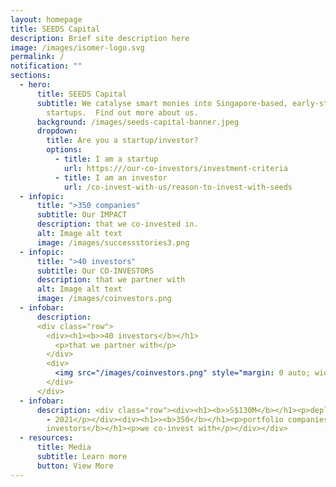 ```yaml
---
layout: homepage
title: SEEDS Capital
description: Brief site description here
image: /images/isomer-logo.svg
permalink: /
notification: ""
sections:
  - hero:
      title: SEEDS Capital
      subtitle: We catalyse smart monies into Singapore-based, early-stage technology
        startups.  Find out more about us.
      background: /images/seeds-capital-banner.jpeg
      dropdown:
        title: Are you a startup/investor?
        options:
          - title: I am a startup
            url: https:///our-co-investors/investment-criteria
          - title: I am an investor
            url: /co-invest-with-us/reason-to-invest-with-seeds
  - infopic:
      title: ">350 companies"
      subtitle: Our IMPACT
      description: that we co-invested in.
      alt: Image alt text
      image: /images/successstories3.png
  - infopic:
      title: ">40 investors"
      subtitle: Our CO-INVESTORS
      description: that we partner with
      alt: Image alt text
      image: /images/coinvestors.png
  - infobar:
      description: 
      <div class="row">
        <div><h1><b>>40 investors</b></h1>
          <p>that we partner with</p>
        </div>
        <div>
          <img src="/images/coinvestors.png" style="margin: 0 auto; width: 300">
        </div>
      </div>
  - infobar:
      description: <div class="row"><div><h1><b>>S$130M</b></h1><p>deployed over 2019
        - 2021</p></div><div><h1>><b>350</b></h1><p>portfolio companies invested in</p></div><div><h1><b>>40 institutional
        investors</b></h1><p>we co-invest with</p></div></div>
  - resources:
      title: Media
      subtitle: Learn more
      button: View More
---
```

